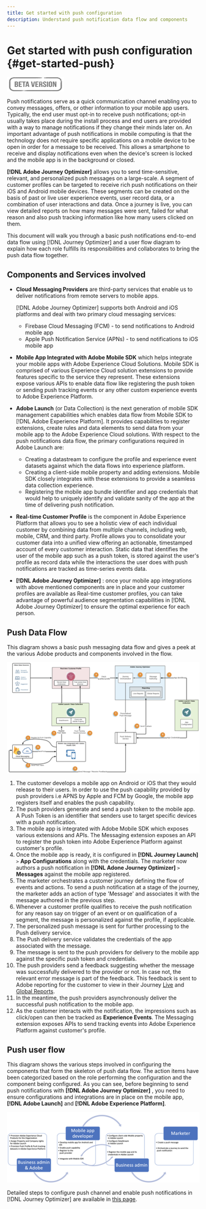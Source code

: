 ```yaml
---
title: Get started with push configuration
description: Understand push notification data flow and components
---
```

# Get started with push configuration {#get-started-push}

![](assets/do-not-localize/badge.png)

Push notifications serve as a quick communication channel enabling you to convey messages, offers, or other information to your mobile app users. Typically, the end user must opt-in to receive push notifications; opt-in usually takes place during the install process and end users are provided with a way to manage notifications if they change their minds later on. An important advantage of push notifications in mobile computing is that the technology does not require specific applications on a mobile device to be open in order for a message to be received. This allows a smartphone to receive and display notifications even when the device's screen is locked and the mobile app is in the background or closed.

**[!DNL Adobe Journey Optimizer]**  allows you to send time-sensitive, relevant, and personalized push messages on a large-scale. A segment of customer profiles can be targeted to receive rich push notifications on their iOS and Android mobile devices. These segments can be created on the basis of past or live user experience events, user record data, or a combination of user interactions and data. Once a journey is live, you can view detailed reports on how many messages were sent, failed for what reason and also push tracking information like how many users clicked on them.

This document will walk you through a basic push notifications end-to-end data flow using [!DNL Journey Optimizer] and a user flow diagram to explain how each role fulfills its responsibilities and collaborates to bring the push data flow together.


## Components and Services involved

* **Cloud Messaging Providers** are third-party services that enable us to deliver notifications from remote servers to mobile apps.
    
    [!DNL Adobe Journey Optimizer]  supports both Android and iOS platforms and deal with two primary cloud messaging services:
    * Firebase Cloud Messaging (FCM) - to send notifications to Android mobile app
    * Apple Push Notification Service (APNs) - to send notifications to iOS mobile app


* **Mobile App Integrated with Adobe Mobile SDK** which helps integrate your mobile apps with Adobe Experience Cloud Solutions. Mobile SDK is comprised of various Experience Cloud solution extensions to provide features specific to the service they represent. These extensions expose various APIs to enable data flow like registering the push token or sending push tracking events or any other custom experience events to Adobe Experience Platform.

* **Adobe Launch** (or Data Collection) is the next generation of mobile SDK management capabilities which enables data flow from Mobile SDK to [!DNL Adobe Experience Platform]. It provides capabilities to register extensions, create rules and data elements to send data from your mobile app to the Adobe Experience Cloud solutions. With respect to the push notifications data flow, the primary configurations required in Adobe Launch are:

    * Creating a datastream to configure the profile and experience event datasets against which the data flows into experience platform.
    * Creating a client-side mobile property and adding extensions. Mobile SDK closely integrates with these extensions to provide a seamless data collection experience.
    * Registering the mobile app bundle identifier and app credentials that would help to uniquely identify and validate sanity of the app at the time of delivering push notification.

* **Real-time Customer Profile** is the component in Adobe Experience Platform that allows you to see a holistic view of each individual customer by combining data from multiple channels, including web, mobile, CRM, and third party. Profile allows you to consolidate your customer data into a unified view offering an actionable, timestamped account of every customer interaction. Static data that identifies the user of the mobile app such as a push token, is stored against the user's profile as record data while the interactions the user does with push notifications are tracked as time-series events data.

* **[!DNL Adobe Journey Optimizer]** : once your mobile app integrations with above mentioned components are in place and your customer profiles are available as Real-time customer profiles, you can take advantage of powerful audience segmentation capabilities in [!DNL Adobe Journey Optimizer]  to ensure the optimal experience for each person.


## Push Data Flow

This diagram shows a basic push messaging data flow and gives a peek at the various Adobe products and components involved in the flow.

![](assets/push-flow.png)


1. The customer develops a mobile app on Android or iOS that they would release to their users. In order to use the push capability provided by push providers i.e APNS by Apple and FCM by Google, the mobile app registers itself and enables the push capability.
1. The push providers generate and send a push token to the mobile app. A Push Token is an identifier that senders use to target specific devices with a push notification.
1. The mobile app is integrated with Adobe Mobile SDK which exposes various extensions and APIs. The Messaging extension exposes an API to register the push token into Adobe Experience Platform against customer's profile.
1. Once the mobile app is ready, it is configured in **[!DNL Journey Launch]**  `>` **App Configurations** along with the credentials.
The marketer now authors a push notification in **[!DNL Adone Journey Optimizer]**  `>` **Messages** against the mobile app registered. 
1. The marketer orchestrates a customer journey defining the flow of events and actions. To send a push notification at a stage of the journey, the marketer adds an action of type 'Message' and associates it with the message authored in the previous step. 
1. Whenever a customer profile qualifies to receive the push notification for any reason say on trigger of an event or on qualification of a segment, the message is personalized against the profile, if applicable.
1. The personalized push message is sent for further processing to the Push delivery service.
1. The Push delivery service validates the credentials of the app associated with the message.
1. The message is sent to the push providers for delivery to the mobile app against the specific push token and credentials.
1. The push providers send a feedback suggesting whether the message was successfully delivered to the provider or not. In case not, the relevant error message is part of the feedback. This feedback is sent to Adobe reporting for the customer to view in their Journey [Live](reports/live-report.md) and [Global Reports](reports/global-report.md).
1. In the meantime, the push providers asynchronously deliver the successful push notification to the mobile app.
1. As the customer interacts with the notification, the impressions such as click/open can then be tracked as **Experience Events**. The Messaging extension exposes APIs to send tracking events into Adobe Experience Platform against customer's profile.

## Push user flow

This diagram shows the various steps involved in configuring the components that form the skeleton of push data flow. The action items have been categorized based on the role performing the configuration and the component being configured. As you can see, before beginning to send push notifications with **[!DNL Adobe Journey Optimizer]** , you need to ensure configurations and integrations are in place on the mobile app, **[!DNL Adobe Launch]**  and **[!DNL Adobe Experience Platform]**.

![](assets/user-flow.png)

Detailed steps to configure push channel and enable push notifications in [!DNL Journey Optimizer] are available in [this page](push-configuration.md).